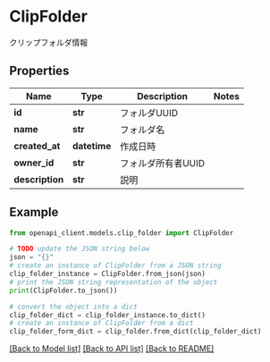 # ClipFolder

クリップフォルダ情報

## Properties

Name | Type | Description | Notes
------------ | ------------- | ------------- | -------------
**id** | **str** | フォルダUUID | 
**name** | **str** | フォルダ名 | 
**created_at** | **datetime** | 作成日時 | 
**owner_id** | **str** | フォルダ所有者UUID | 
**description** | **str** | 説明 | 

## Example

```python
from openapi_client.models.clip_folder import ClipFolder

# TODO update the JSON string below
json = "{}"
# create an instance of ClipFolder from a JSON string
clip_folder_instance = ClipFolder.from_json(json)
# print the JSON string representation of the object
print(ClipFolder.to_json())

# convert the object into a dict
clip_folder_dict = clip_folder_instance.to_dict()
# create an instance of ClipFolder from a dict
clip_folder_form_dict = clip_folder.from_dict(clip_folder_dict)
```
[[Back to Model list]](../README.md#documentation-for-models) [[Back to API list]](../README.md#documentation-for-api-endpoints) [[Back to README]](../README.md)


